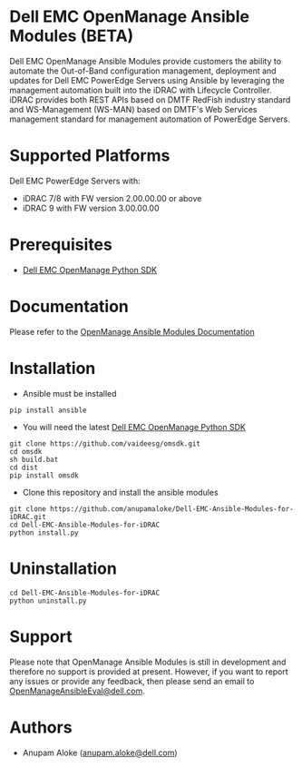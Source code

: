 # Dell EMC OpenManage Ansible Modules (BETA)

Dell EMC OpenManage Ansible Modules provide customers the ability to automate the Out-of-Band configuration management, deployment and updates for Dell EMC PowerEdge Servers using Ansible by leveraging the management automation built into the iDRAC with Lifecycle Controller. iDRAC provides both REST APIs based on DMTF RedFish industry standard and WS-Management (WS-MAN) based on DMTF's Web Services management standard for management automation of PowerEdge Servers.

# Supported Platforms
Dell EMC PowerEdge Servers with:
  * iDRAC 7/8 with FW version 2.00.00.00 or above
  * iDRAC 9 with FW version 3.00.00.00

# Prerequisites
  * [Dell EMC OpenManage Python SDK](https://github.com/vaideesg/omsdk)

# Documentation

Please refer to the [OpenManage Ansible Modules Documentation](doc/Dell-EMC-OpenManage-Ansible-Modules.md)

# Installation

  * Ansible must be installed

  ```
  pip install ansible
  ```

  * You will need the latest [Dell EMC OpenManage Python SDK](https://github.com/vaideesg/omsdk)
  ```
  git clone https://github.com/vaideesg/omsdk.git
  cd omsdk
  sh build.bat
  cd dist
  pip install omsdk
  ```

  * Clone this repository and install the ansible modules
  ```
  git clone https://github.com/anupamaloke/Dell-EMC-Ansible-Modules-for-iDRAC.git
  cd Dell-EMC-Ansible-Modules-for-iDRAC
  python install.py
  ```

# Uninstallation

```
cd Dell-EMC-Ansible-Modules-for-iDRAC
python uninstall.py
```

# Support
Please note that OpenManage Ansible Modules is still in development and therefore no support is provided at present. However, if you want to report any issues or provide any feedback, then please send an email to OpenManageAnsibleEval@dell.com.
 
# Authors
  * Anupam Aloke (anupam.aloke@dell.com)
